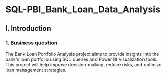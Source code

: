 # SQL-PBI_Bank_Loan_Data_Analysis
## I. Introduction
### 1. Business question
<p>The Bank Loan Portfolio Analysis project aims to provide insights into the bank's loan portfolio using SQL queries and Power BI visualization tools. This project will help improve decision-making, reduce risks, and optimize loan management strategies.</p>
